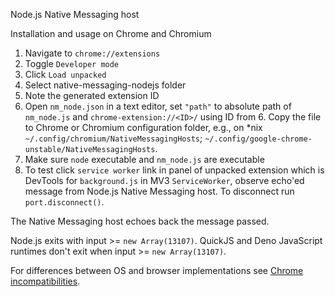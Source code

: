 Node.js Native Messaging host

Installation and usage on Chrome and Chromium

1. Navigate to `chrome://extensions`
2. Toggle `Developer mode`
3. Click `Load unpacked`
4. Select native-messaging-nodejs folder
5. Note the generated extension ID
6. Open `nm_node.json` in a text editor, set `"path"` to absolute path of `nm_node.js` and `chrome-extension://<ID>/` using ID from 6. Copy the file to Chrome or Chromium configuration folder, e.g., on \*nix `~/.config/chromium/NativeMessagingHosts`; `~/.config/google-chrome-unstable/NativeMessagingHosts`.
7. Make sure `node` executable and `nm_node.js` are executable
8. To test click `service worker` link in panel of unpacked extension which is DevTools for `background.js` in MV3 `ServiceWorker`, observe echo'ed message from Node.js Native Messaging host. To disconnect run `port.disconnect()`.

The Native Messaging host echoes back the message passed. 

Node.js exits with input >= `new Array(13107)`. QuickJS and Deno JavaScript runtimes don't exit when input >= `new Array(13107)`.

For differences between OS and browser implementations see [Chrome incompatibilities](https://developer.mozilla.org/en-US/docs/Mozilla/Add-ons/WebExtensions/Chrome_incompatibilities#native_messaging).
